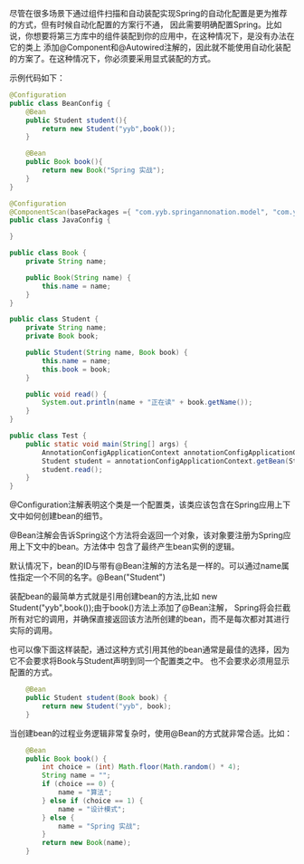 尽管在很多场景下通过组件扫描和自动装配实现Spring的自动化配置是更为推荐的方式，但有时候自动化配置的方案行不通，
因此需要明确配置Spring。比如说，你想要将第三方库中的组件装配到你的应用中，在这种情况下，是没有办法在它的类上
添加@Component和@Autowired注解的，因此就不能使用自动化装配的方案了。在这种情况下，你必须要采用显式装配的方式。

示例代码如下：
```java
@Configuration
public class BeanConfig {
    @Bean
    public Student student(){
        return new Student("yyb",book());
    }

    @Bean
    public Book book(){
        return new Book("Spring 实战");
    }
}

@Configuration
@ComponentScan(basePackages ={ "com.yyb.springannonation.model", "com.yyb.springannonation.config"})
public class JavaConfig {

}

public class Book {
    private String name;

    public Book(String name) {
        this.name = name;
    }
}

public class Student {
    private String name;
    private Book book;

    public Student(String name, Book book) {
        this.name = name;
        this.book = book;
    }

    public void read() {
        System.out.println(name + "正在读" + book.getName());
    }
}    

public class Test {
    public static void main(String[] args) {
        AnnotationConfigApplicationContext annotationConfigApplicationContext = new AnnotationConfigApplicationContext(JavaConfig.class);
        Student student = annotationConfigApplicationContext.getBean(Student.class);
        student.read();
    }
}
```
@Configuration注解表明这个类是一个配置类，该类应该包含在Spring应用上下文中如何创建bean的细节。

@Bean注解会告诉Spring这个方法将会返回一个对象，该对象要注册为Spring应用上下文中的bean。方法体中
包含了最终产生bean实例的逻辑。

默认情况下，bean的ID与带有@Bean注解的方法名是一样的。可以通过name属性指定一个不同的名字。@Bean("Student")

装配bean的最简单方式就是引用创建bean的方法,比如 new Student("yyb",book());由于book()方法上添加了@Bean注解，
Spring将会拦截所有对它的调用，并确保直接返回该方法所创建的bean，而不是每次都对其进行实际的调用。

也可以像下面这样装配，通过这种方式引用其他的bean通常是最佳的选择，因为它不会要求将Book与Student声明到同一个配置类之中。
也不会要求必须用显示配置的方式。
```java
    @Bean
    public Student student(Book book) {
        return new Student("yyb", book);
    }
```

当创建bean的过程业务逻辑非常复杂时，使用@Bean的方式就非常合适。比如：
```java
    @Bean
    public Book book() {
        int choice = (int) Math.floor(Math.random() * 4);
        String name = "";
        if (choice == 0) {
            name = "算法";
        } else if (choice == 1) {
            name = "设计模式";
        } else {
            name = "Spring 实战";
        }
        return new Book(name);
    }
```
